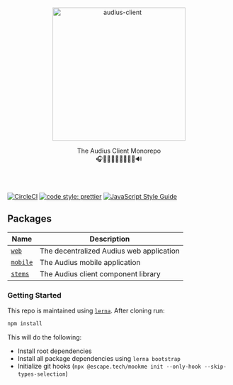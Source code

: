<p align="center">
  <br/>
  <a target="_blank" href="https://audius.co">
    <img src="https://user-images.githubusercontent.com/2731362/90302695-e5ae8a00-de5c-11ea-88b5-24c1408affc6.png" alt="audius-client" width="300">
  </a>
  <br/>

  <p align="center">
    The Audius Client Monorepo
    <br/>
    🎧🎸🎹🤘🎶🥁🎷🎻🎤🔊
  </p>
</p>

<br/>
<br/>

[![CircleCI](https://circleci.com/gh/AudiusProject/audius-client.svg?style=svg)](https://circleci.com/gh/AudiusProject/audius-client)
[![code style: prettier](https://img.shields.io/badge/code_style-prettier-ff69b4.svg?style=flat-square)](https://github.com/prettier/prettier)
[![JavaScript Style Guide](https://img.shields.io/badge/code_style-standard-brightgreen.svg)](https://standardjs.com)

## Packages

| Name                          | Description                              |
| ----------------------------- | ---------------------------------------- |
| [`web`](./packages/web)       | The decentralized Audius web application |
| [`mobile`](./packages/mobile) | The Audius mobile application            |
| [`stems`](./packages/stems)   | The Audius client component library      |

### Getting Started

This repo is maintained using [`lerna`](https://github.com/lerna). After cloning run:

```bash
npm install
```

This will do the following:

- Install root dependencies
- Install all package dependencies using `lerna bootstrap`
- Initialize git hooks (`npx @escape.tech/mookme init --only-hook --skip-types-selection`)
